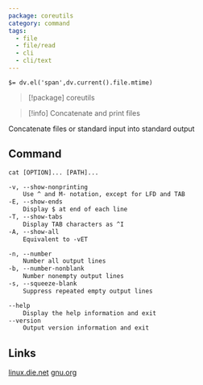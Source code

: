```yaml
---
package: coreutils
category: command
tags:
  - file
  - file/read
  - cli
  - cli/text
---
```


`$= dv.el('span',dv.current().file.mtime)`
> [!package] coreutils

> [!info] Concatenate and print files

Concatenate files or standard input into standard output

## Command
```txt
cat [OPTION]... [PATH]...

-v, --show-nonprinting
	Use ^ and M- notation, except for LFD and TAB
-E, --show-ends
	Display $ at end of each line
-T, --show-tabs
	Display TAB characters as ^I
-A, --show-all
	Equivalent to -vET

-n, --number
	Number all output lines
-b, --number-nonblank
	Number nonempty output lines
-s, --squeeze-blank
	Suppress repeated empty output lines

--help
	Display the help information and exit 
--version
	Output version information and exit
```

## Links
[linux.die.net](https://linux.die.net/man/1/cat)
[gnu.org](https://www.gnu.org/software/coreutils/manual/html_node/cat-invocation.html#cat-invocation)
